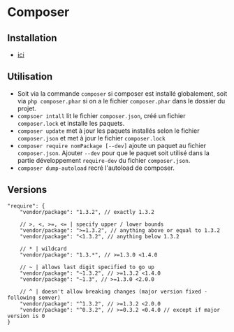 # Composer

## Installation

* [ici](https://getcomposer.org/download/)

## Utilisation

* Soit via la commande `composer` si composer est installé globalement, soit via `php composer.phar` si on a le fichier `composer.phar` dans le dossier du projet.
* `compsoer intall` lit le fichier `composer.json`, créé un fichier `composer.lock` et installe les paquets.
* `composer update` met à jour les paquets installés selon le fichier `composer.json` et met à jour le fichier `composer.lock`
* `composer require nomPackage [--dev]` ajoute un paquet au fichier `composer.json`. Ajouter `--dev` pour que le paquet soit utilisé dans la partie développement `require-dev` du fichier `composer.json`.
* `composer dump-autoload` recré l'autoload de composer.

## Versions

```
"require": {
    "vendor/package": "1.3.2", // exactly 1.3.2

    // >, <, >=, <= | specify upper / lower bounds
    "vendor/package": ">=1.3.2", // anything above or equal to 1.3.2
    "vendor/package": "<1.3.2", // anything below 1.3.2

    // * | wildcard
    "vendor/package": "1.3.*", // >=1.3.0 <1.4.0

    // ~ | allows last digit specified to go up
    "vendor/package": "~1.3.2", // >=1.3.2 <1.4.0
    "vendor/package": "~1.3", // >=1.3.0 <2.0.0

    // ^ | doesn't allow breaking changes (major version fixed - following semver)
    "vendor/package": "^1.3.2", // >=1.3.2 <2.0.0
    "vendor/package": "^0.3.2", // >=0.3.2 <0.4.0 // except if major version is 0
}
```